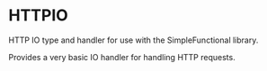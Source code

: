 # HTTPIO

HTTP IO type and handler for use with the SimpleFunctional library.

Provides a very basic IO handler for handling HTTP requests.
